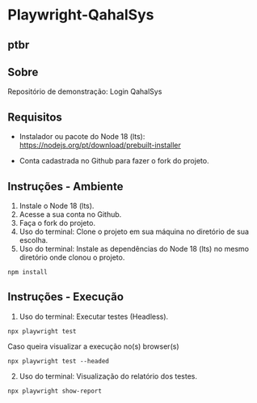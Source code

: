 # Playwright-QahalSys

## ptbr


## Sobre

Repositório de demonstração: Login QahalSys

## Requisitos

- Instalador ou pacote do Node 18 (lts):
https://nodejs.org/pt/download/prebuilt-installer

- Conta cadastrada no Github para fazer o fork do projeto.

## Instruções - Ambiente

1. Instale o Node 18 (lts).
2. Acesse a sua conta no Github.
3. Faça o fork do projeto.
4. Uso do terminal: Clone o projeto em sua máquina no diretório de sua escolha.
5. Uso do terminal: Instale as dependências do Node 18 (lts) no mesmo diretório onde clonou o projeto.
```
npm install

```
## Instruções - Execução

1. Uso do terminal: Executar testes (Headless).
```
npx playwright test 
```
Caso queira visualizar a execução no(s) browser(s)
```
npx playwright test --headed
```

2. Uso do terminal: Visualização do relatório dos testes.
```
npx playwright show-report
```








